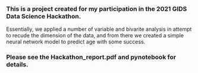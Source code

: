 ### This is a project created for my participation in the 2021 GIDS Data Science Hackathon.

Essentially, we applied a number of variable and bivarite analysis in attempt to recude the dimension of the data, and from there we created a simple neural network model to predict age with some success.

### Please see the Hackathon_report.pdf and pynotebook for details.
